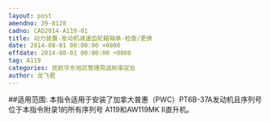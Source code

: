 ```yaml
---
layout: post
amendno: 39-8128
cadno: CAD2014-A119-01
title: 动力装置-发动机减速齿轮箱轴承-检查/更换
date: 2014-08-01 00:00:00 +0800
effdate: 2014-08-01 00:00:00 +0800
tag: A119
categories: 民航华东地区管理局适航审定处
author: 龙飞君
---
```


##适用范围:
本指令适用于安装了加拿大普惠（PWC）PT6B-37A发动机且序列号位于本指令附录1的所有序列号 A119和AW119MK II直升机。


